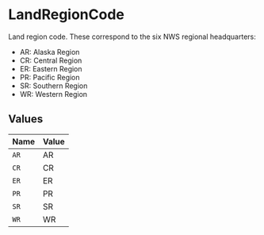 # LandRegionCode

Land region code. These correspond to the six NWS regional headquarters:
* AR: Alaska Region
* CR: Central Region
* ER: Eastern Region
* PR: Pacific Region
* SR: Southern Region
* WR: Western Region



## Values

| Name  | Value |
| ----- | ----- |
| `AR`  | AR    |
| `CR`  | CR    |
| `ER`  | ER    |
| `PR`  | PR    |
| `SR`  | SR    |
| `WR`  | WR    |